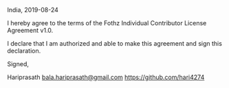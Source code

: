 India, 2019-08-24

I hereby agree to the terms of the Fothz Individual Contributor License
Agreement v1.0.

I declare that I am authorized and able to make this agreement and sign this
declaration.

Signed,

Hariprasath bala.hariprasath@gmail.com https://github.com/hari4274